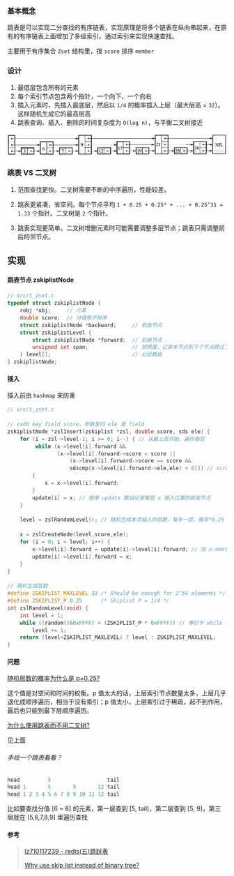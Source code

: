 ### 基本概念

跳表是可以实现二分查找的有序链表，实现原理是将多个链表在纵向串起来，在原有的有序链表上面增加了多级索引，通过索引来实现快速查找。

主要用于有序集合 `Zset` 结构里，按 `score` 排序 `member`



### 设计

1. 最低层包含所有的元素
2. 每个索引节点包含两个指针，一个向下，一个向右
3. 插入元素时，先插入最底层，然后以 `1/4` 的概率插入上层（最大层高 = `32`）。这样随机生成它的最高层高
4. 跳表查询、插入、删除的时间复杂度为 `O(log n)`，与平衡二叉树接近

![img](assets/20160131083150090.jpeg)





### 跳表 VS 二叉树

1. 范围查找更快。二叉树需要不断的中序遍历，性能较差。
2. 跳表更紧凑，省空间。每个节点平均 `1 + 0.25 + 0.25² + ... + 0.25^31 = 1.33` 个指针。二叉树是 `2` 个指针。
  
4. 跳表实现更简单。二叉树增删元素时可能需要调整多层节点；跳表只需调整前后的邻节点。





## 实现

#### 跳表节点 zskiplistNode

```c
// src/t_zset.c
typedef struct zskiplistNode {  
    robj *obj;     // 元素 
    double score;  // 分值用于排序 
    struct zskiplistNode *backward;     // 前驱节点
    struct zskiplistLevel {  
        struct zskiplistNode *forward;  // 后继节点
        unsigned int span;              // 层跨度，记录本节点到下个节点跨过了几个元素
    } level[];                          // 分层数组
} zskiplistNode;
```



#### 插入

插入前由 `hashmap` 来防重

```c
// src/t_zset.c

// zadd key field score，参数里的 ele 是 field
zskiplistNode *zslInsert(zskiplist *zsl, double score, sds ele) { 
	for (i = zsl->level-1; i >= 0; i--) { // 从最上层开始，遍历每层
         while (x->level[i].forward &&
                (x->level[i].forward->score < score ||
                    (x->level[i].forward->score == score &&
                    sdscmp(x->level[i].forward->ele,ele) < 0))) // scrore相同的，比较字符串值
        {
            x = x->level[i].forward;
        }
        update[i] = x; // 使用 update 数组记录每层 x 插入位置的前驱节点
    }
    
    level = zslRandomLevel(); // 随机生成本次插入的层数，每多一层，概率*0.25
    
    x = zslCreateNode(level,score,ele);
    for (i = 0; i < level; i++) {
        x->level[i].forward = update[i]->level[i].forward; // 将 x.next 指向原下一个节点
        update[i]->level[i].forward = x;  
    }
}

// 随机生成层数
#define ZSKIPLIST_MAXLEVEL 32 /* Should be enough for 2^64 elements */
#define ZSKIPLIST_P 0.25      /* Skiplist P = 1/4 */
int zslRandomLevel(void) {
    int level = 1;
    while ((random()&0xFFFF) < (ZSKIPLIST_P * 0xFFFF)) // 等价于 while (random() < 0.25)
        level += 1;
    return (level<ZSKIPLIST_MAXLEVEL) ? level : ZSKIPLIST_MAXLEVEL;
}
```



#### 问题

[随机层数的概率为什么是 p=0.25?](https://github.com/redis/redis/pull/3889)

这个值是对空间和时间的权衡。p 值太大的话，上层索引节点数量太多，上层几乎退化成顺序遍历，相当于没有索引；p 值太小，上层索引过于稀疏，起不到作用，最后也只能到最下层顺序遍历。



[为什么使用跳表而不用二叉树?](https://news.ycombinator.com/item?id=1171423)

见上面



###### 手绘一个跳表看看？

```go
head         5                  tail
head 1       5       9       12 tail
head 1 2 3 4 5 6 7 8 9 10 11 12 tail
```

比如要查找分值 [6 ~ 8] 的元素，第一层查到 [5, tail)，第二层查到 [5, 9]，第三层就在 [5,6,7,8,9] 里遍历查找





#### 参考

> [lz710117239 - redis(五)跳跃表](https://blog.csdn.net/lz710117239/article/details/78408919)
>
> [Why use skip list instead of binary tree?](https://news.ycombinator.com/item?id=1171423)

